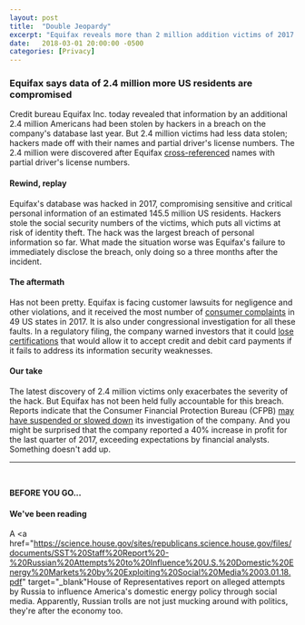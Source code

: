 ```yaml
---
layout: post
title:  "Double Jeopardy"
excerpt: "Equifax reveals more than 2 million addition victims of 2017 hack. On our reading list is a House of Representatives report on Russian interference on US energy policy."
date:   2018-03-01 20:00:00 -0500
categories: [Privacy]
---
```


### Equifax says data of 2.4 million more US residents are compromised

Credit bureau Equifax Inc. today revealed that information by an additional 2.4 million Americans had been stolen by hackers in a breach on the company's database last year. But 2.4 million victims had less data stolen; hackers made off with their names and partial driver's license numbers. The 2.4 million were discovered after Equifax <a href="https://www.cnbc.com/2018/03/01/equifax-finds-additional-2-point-4-million-impacted-by-2017-breach.html" target="_blank">cross-referenced</a> names with partial driver's license numbers.

#### Rewind, replay

Equifax's database was hacked in 2017, compromising sensitive and critical personal information of an estimated 145.5 million US residents. Hackers stole the social security numbers of the victims, which puts all victims at risk of identity theft. The hack was the largest breach of personal information so far. What made the situation worse was Equifax's failure to immediately disclose the breach, only doing so a three months after the incident.

#### The aftermath

Has not been pretty. Equifax is facing customer lawsuits for negligence and other violations, and it received the most number of <a href="https://www.sustainabilitymatters.info/healthcare/privacy/2018/01/12/opioids-equifax.html" target="_blank">consumer complaints</a> in 49 US states in 2017. It is also under congressional investigation for all these faults. In a regulatory filing, the company warned investors that it could <a href="https://www.bloomberg.com/news/articles/2018-03-02/equifax-says-it-may-lose-access-to-some-card-data-over-breach" target="_blank">lose certifications</a> that would allow it to accept credit and debit card payments if it fails to address its information security weaknesses.  

#### Our take

The latest discovery of 2.4 million victims only exacerbates the severity of the hack. But Equifax has not been held fully accountable for this breach. Reports indicate that the Consumer Financial Protection Bureau (CFPB) <a href="https://www.reuters.com/article/us-usa-equifax-cfpb/exclusive-u-s-consumer-protection-official-puts-equifax-probe-on-ice-sources-idUSKBN1FP0IZ" target="_blank">may have suspended or slowed down</a> its investigation of the company. And you might be surprised that the company reported a 40% increase in profit for the last quarter of 2017, exceeding expectations by financial analysts. Something doesn't add up.

* * *
<br />

**BEFORE YOU GO...**

#### **We've been reading**

A <a href="https://science.house.gov/sites/republicans.science.house.gov/files/documents/SST%20Staff%20Report%20-%20Russian%20Attempts%20to%20Influence%20U.S.%20Domestic%20Energy%20Markets%20by%20Exploiting%20Social%20Media%2003.01.18.pdf" target="_blank"House of Representatives report</a> on alleged attempts by Russia to influence America's domestic energy policy through social media. Apparently, Russian trolls are not just mucking around with politics, they're after the economy too.
